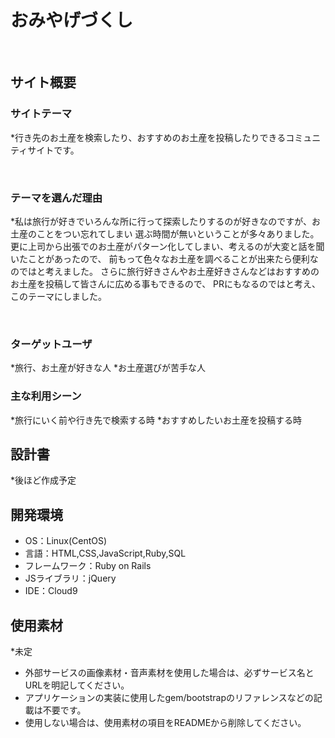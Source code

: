 # おみやげづくし
​
## サイト概要
### サイトテーマ

*行き先のお土産を検索したり、おすすめのお土産を投稿したりできるコミュニティサイトです。

​
### テーマを選んだ理由

*私は旅行が好きでいろんな所に行って探索したりするのが好きなのですが、お土産のことをつい忘れてしまい
 選ぶ時間が無いということが多々ありました。
 更に上司から出張でのお土産がパターン化してしまい、考えるのが大変と話を聞いたことがあったので、
 前もって色々なお土産を調べることが出来たら便利なのではと考えました。
 さらに旅行好きさんやお土産好きさんなどはおすすめのお土産を投稿して皆さんに広める事もできるので、
 PRにもなるのではと考え、このテーマにしました。

​
### ターゲットユーザ

 *旅行、お土産が好きな人
 *お土産選びが苦手な人
​
### 主な利用シーン


 *旅行にいく前や行き先で検索する時
 *おすすめしたいお土産を投稿する時

## 設計書

 *後ほど作成予定
 
## 開発環境
- OS：Linux(CentOS)
- 言語：HTML,CSS,JavaScript,Ruby,SQL
- フレームワーク：Ruby on Rails
- JSライブラリ：jQuery
- IDE：Cloud9
​
## 使用素材
 *未定
- 外部サービスの画像素材・音声素材を使用した場合は、必ずサービス名とURLを明記してください。
- アプリケーションの実装に使用したgem/bootstrapのリファレンスなどの記載は不要です。
- 使用しない場合は、使用素材の項目をREADMEから削除してください。


